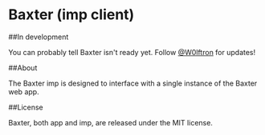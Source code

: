 Baxter (imp client)
=============

##In development

You can probably tell Baxter isn't ready yet. Follow [@W0lftron](https://twitter.com/W0lftron) for updates!

##About

The Baxter imp is designed to interface with a single instance of the Baxter web app.

##License

Baxter, both app and imp, are released under the MIT license.